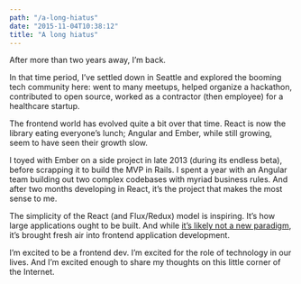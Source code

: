 ```yaml
---
path: "/a-long-hiatus"
date: "2015-11-04T10:38:12"
title: "A long hiatus"
---
```


After more than two years away, I’m back.

In that time period, I’ve settled down in Seattle and explored the booming tech community here: went to many meetups, helped organize a hackathon, contributed to open source, worked as a contractor (then employee) for a healthcare startup.

The frontend world has evolved quite a bit over that time. React is now the library eating everyone’s lunch; Angular and Ember, while still growing, seem to have seen their growth slow.

I toyed with Ember on a side project in late 2013 (during its endless beta), before scrapping it to build the MVP in Rails. I spent a year with an Angular team building out two complex codebases with myriad business rules. And after two months developing in React, it’s the project that makes the most sense to me.

The simplicity of the React (and Flux/Redux) model is inspiring. It’s how large applications ought to be built. And while [it’s likely not a new paradigm](https://bitquabit.com/post/the-more-things-change/), it’s brought fresh air into frontend application development.

I’m excited to be a frontend dev. I’m excited for the role of technology in our lives. And I’m excited enough to share my thoughts on this little corner of the Internet.
